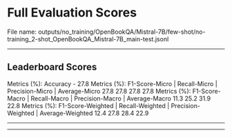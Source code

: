 # Full Evaluation Scores

File name: outputs/no_training/OpenBookQA/Mistral-7B/few-shot/no-training_2-shot_OpenBookQA_Mistral-7B_main-test.jsonl


---

## Leaderboard Scores

Metrics (%): Accuracy - 27.8
Metrics (%): F1-Score-Micro | Recall-Micro | Precision-Micro | Average-Micro
                27.8        27.8          27.8        27.8
Metrics (%): F1-Score-Macro | Recall-Macro | Precision-Macro | Average-Macro
                11.3        25.2          31.9        22.8
Metrics (%): F1-Score-Weighted | Recall-Weighted | Precision-Weighted | Average-Weighted
                12.4        27.8          28.4        22.9

---


---

